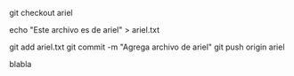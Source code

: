 git checkout ariel

echo "Este archivo es de ariel" > ariel.txt

git add ariel.txt
git commit -m "Agrega archivo de ariel"
git push origin ariel

blabla
